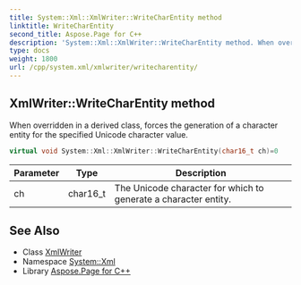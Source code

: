 ```yaml
---
title: System::Xml::XmlWriter::WriteCharEntity method
linktitle: WriteCharEntity
second_title: Aspose.Page for C++
description: 'System::Xml::XmlWriter::WriteCharEntity method. When overridden in a derived class, forces the generation of a character entity for the specified Unicode character value in C++.'
type: docs
weight: 1800
url: /cpp/system.xml/xmlwriter/writecharentity/
---
```

## XmlWriter::WriteCharEntity method


When overridden in a derived class, forces the generation of a character entity for the specified Unicode character value.

```cpp
virtual void System::Xml::XmlWriter::WriteCharEntity(char16_t ch)=0
```


| Parameter | Type | Description |
| --- | --- | --- |
| ch | char16_t | The Unicode character for which to generate a character entity. |

## See Also

* Class [XmlWriter](../)
* Namespace [System::Xml](../../)
* Library [Aspose.Page for C++](../../../)
